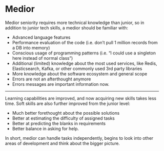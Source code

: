 # Medior

Medior seniority requires more technical knowledge than junior, so in addition to junior tech skills, a medior should be familiar with:

* Advanced language features
* Performance evaluation of the code (i.e. don’t pull 1 million records from a DB into memory)
* Conscious usage of programming patterns (i.e. “I could use a singleton here instead of normal class”)
* Additional (limited) knowledge about the most used services, like Redis, Elasticsearch, Kafka, or other commonly used 3rd party libraries
* More knowledge about the software ecosystem and general scope
* Errors are not an afterthought anymore
* Errors messages are important information now.

****

Learning capabilities are improved, and now acquiring new skills takes less time. Soft skills are also further improved from the junior level:

* Much better forethought about the possible solutions
* Better at estimating the difficulty of assigned tasks
* Better at predicting the blanks in requirements
* Better balance in asking for help.

In short, medior can handle tasks independently, begins to look into other areas of development and think about the bigger picture.
